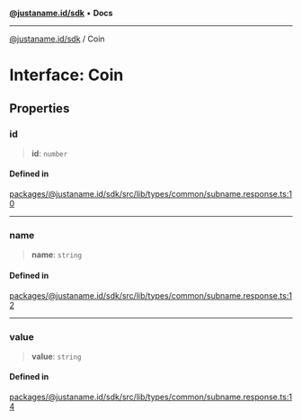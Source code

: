 [**@justaname.id/sdk**](../README.md) • **Docs**

***

[@justaname.id/sdk](../globals.md) / Coin

# Interface: Coin

## Properties

### id

> **id**: `number`

#### Defined in

[packages/@justaname.id/sdk/src/lib/types/common/subname.response.ts:10](https://github.com/JustaName-id/JustaName-sdk/blob/dc845c10af242e3ca87d95ef392516ac0bfa8b95/packages/@justaname.id/sdk/src/lib/types/common/subname.response.ts#L10)

***

### name

> **name**: `string`

#### Defined in

[packages/@justaname.id/sdk/src/lib/types/common/subname.response.ts:12](https://github.com/JustaName-id/JustaName-sdk/blob/dc845c10af242e3ca87d95ef392516ac0bfa8b95/packages/@justaname.id/sdk/src/lib/types/common/subname.response.ts#L12)

***

### value

> **value**: `string`

#### Defined in

[packages/@justaname.id/sdk/src/lib/types/common/subname.response.ts:14](https://github.com/JustaName-id/JustaName-sdk/blob/dc845c10af242e3ca87d95ef392516ac0bfa8b95/packages/@justaname.id/sdk/src/lib/types/common/subname.response.ts#L14)
